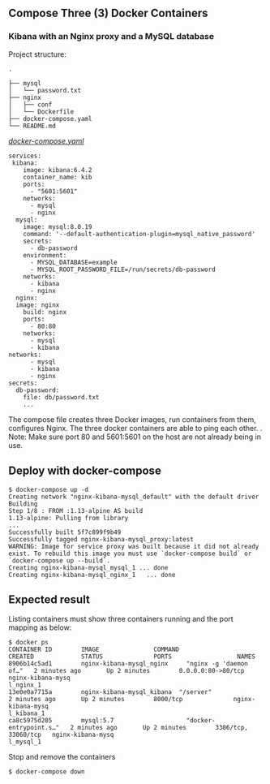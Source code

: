 ## Compose Three (3) Docker Containers
### Kibana with an Nginx proxy and a MySQL database

Project structure:
```
.

├── mysql
│   └── password.txt
├── nginx
│   ├── conf
│   └── Dockerfile
├── docker-compose.yaml
└── README.md
```

[_docker-compose.yaml_](docker-compose.yaml)
```
services:
 kibana:
    image: kibana:6.4.2
    container_name: kib
    ports:
      - "5601:5601"
    networks:
      - mysql
      - nginx
  mysql:
    image: mysql:8.0.19
    command: '--default-authentication-plugin=mysql_native_password'
    secrets:
      - db-password
    environment:
      - MYSQL_DATABASE=example
      - MYSQL_ROOT_PASSWORD_FILE=/run/secrets/db-password
    networks:
      - kibana
      - nginx
  nginx:
  image: nginx
    build: nginx
    ports:
      - 80:80
    networks:
      - mysql
      - kibana
networks:
      - mysql
      - kibana
      - nginx
secrets:
  db-password:
    file: db/password.txt
    ...
```
The compose file creates three Docker images, run containers from them, configures Nginx.
The three docker containers are able to ping each other.
.
Note: Make sure port 80 and 5601:5601 on the host are not already being in use.

## Deploy with docker-compose

```
$ docker-compose up -d
Creating network "nginx-kibana-mysql_default" with the default driver
Building 
Step 1/8 : FROM :1.13-alpine AS build
1.13-alpine: Pulling from library
...
Successfully built 5f7c899f9b49
Successfully tagged nginx-kibana-mysql_proxy:latest
WARNING: Image for service proxy was built because it did not already exist. To rebuild this image you must use `docker-compose build` or `docker-compose up --build`.
Creating nginx-kibana-mysql_mysql_1 ... done
Creating nginx-kibana-mysql_nginx_1   ... done
```

## Expected result

Listing containers must show three containers running and the port mapping as below:
```
$ docker ps
CONTAINER ID        IMAGE               COMMAND                  CREATED             STATUS              PORTS                  NAMES
8906b14c5ad1        nginx-kibana-mysql_nginx     "nginx -g 'daemon of…"   2 minutes ago       Up 2 minutes        0.0.0.0:80->80/tcp    nginx-kibana-mysq
l_nginx_1
13e0e0a7715a        nginx-kibana-mysql_kibana  "/server"                2 minutes ago       Up 2 minutes        8000/tcp              nginx-kibana-mysq
l_kibana_1
ca8c5975d205        mysql:5.7                    "docker-entrypoint.s…"   2 minutes ago       Up 2 minutes        3306/tcp, 33060/tcp   nginx-kibana-mysq
l_mysql_1
```


Stop and remove the containers
```
$ docker-compose down
```
